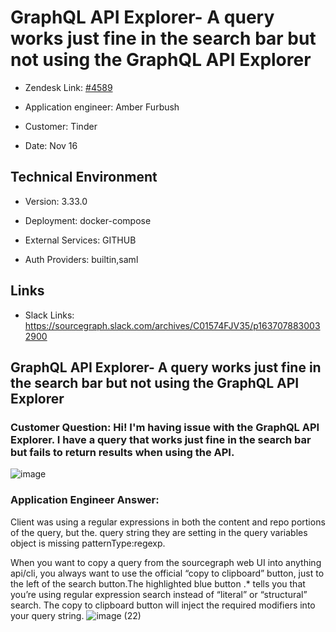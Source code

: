 # GraphQL API Explorer- A query works just fine in the search bar but not using the GraphQL API Explorer <!-- Ticket Title  Hint: include keywords to make it searchable -->



- Zendesk Link: [#4589](https://sourcegraph.zendesk.com/agent/tickets/4589)

- Application engineer: Amber Furbush

- Customer: Tinder 

- Date: Nov 16


<!-- Data populated from integration, speak to Ben Gordon or Michael Bali if not working -->

<!-- During Internal team trial, fill missing data manually (we are waiting for all data to sync) -->



## Technical Environment

- Version: 3.33.0​

- Deployment: docker-compose

- External Services: GITHUB

- Auth Providers: builtin,saml





## Links
<!-- Data for application engineer manual entry -->
- Slack Links: https://sourcegraph.slack.com/archives/C01574FJV35/p1637078830032900





## GraphQL API Explorer- A query works just fine in the search bar but not using the GraphQL API Explorer



### Customer Question: Hi! I'm having issue with the GraphQL API Explorer. I have a query that works just fine in the search bar but fails to return results when using the API.

![image](https://user-images.githubusercontent.com/85127819/142298014-b3d0fdac-899f-4bbd-8bea-c1ba6bc95137.png)





### Application Engineer Answer:



Client was using a regular expressions in both the content and repo portions of the query, but the. query string they are setting in the query variables object is missing patternType:regexp.

When you want to copy a query from the sourcegraph web UI into anything api/cli, you always want to use the official “copy to clipboard” button, just to the left of the search button.The highlighted blue button .* tells you that you’re using regular expression search instead of “literal” or “structural” search. The copy to clipboard button will inject the required modifiers into your query string.
![image (22)](https://user-images.githubusercontent.com/85127819/142297956-8d71ac03-0f17-42be-996d-8eb18829e043.png)
